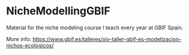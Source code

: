 # NicheModellingGBIF
Material for the niche modeling course I teach every year at GBIF Spain.

More info: https://www.gbif.es/talleres/xiv-taller-gbif-es-modelizacion-nichos-ecologicos/
